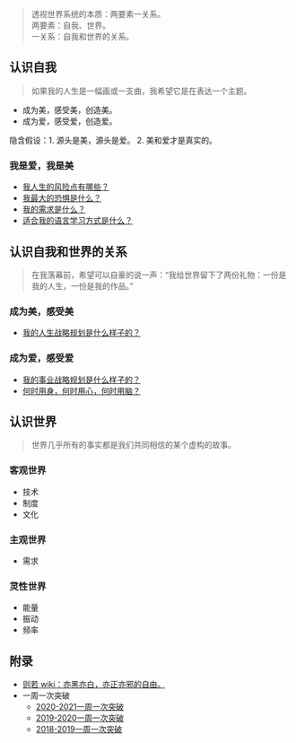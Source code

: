 > 透视世界系统的本质：两要素一关系。<br>
> 两要素：自我、世界。<br>
> 一关系：自我和世界的关系。

## 认识自我
> 如果我的人生是一幅画或一支曲，我希望它是在表达一个主题。

- 成为美，感受美，创造美。
- 成为爱，感受爱，创造爱。

隐含假设：1. 源头是美，源头是爱。 2. 美和爱才是真实的。

### 我是爱，我是美
- [我人生的风险点有哪些？](./know-myself/my-risk-point)
- [我最大的恐惧是什么？](./know-myself/my-greatest-fear)
- [我的需求是什么？](./know-myself/my-needs)
- [适合我的语言学习方式是什么？](./know-myself/my_language_development)

## 认识自我和世界的关系
> 在我落幕前，希望可以自豪的说一声：“我给世界留下了两份礼物：一份是我的人生，一份是我的作品。”

### 成为美，感受美
- [我的人生战略规划是什么样子的？](./know-the-relationship/song-of-life)

### 成为爱，感受爱
- [我的事业战略规划是什么样子的？](./know-the-relationship/career-painting)
- [何时用身，何时用心，何时用脑？](./know-the-relationship/trinity)

## 认识世界
> 世界几乎所有的事实都是我们共同相信的某个虚构的故事。

### 客观世界
- 技术
- 制度
- 文化

### 主观世界
- 需求

### 灵性世界
- 能量
- 振动
- 频率

## 附录
- [则若 wiki：亦黑亦白，亦正亦邪的自由。](https://www.notion.so/wiki-d7c882b95a0041f398d689d85612c6bb)
- 一周一次突破
  - [2020-2021一周一次突破](appendix/week-break/2020-2021-week-break)
  - [2019-2020一周一次突破](appendix/week-break/2019-2020-week-break)
  - [2018-2019一周一次突破](appendix/week-break/2018-2019-week-break)